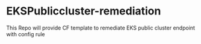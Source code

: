 # EKSPubliccluster-remediation
This Repo will provide CF template to remediate EKS public cluster endpoint with config rule
